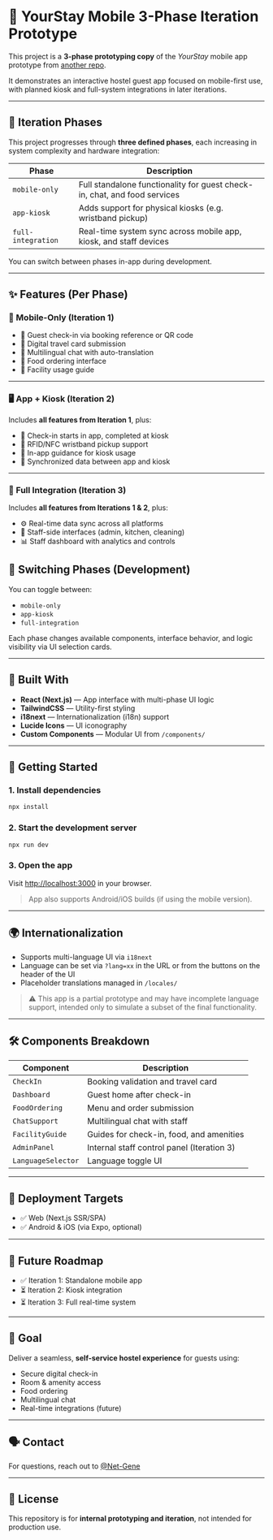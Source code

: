 # 🏨 YourStay Mobile 3-Phase Iteration Prototype

This project is a **3-phase prototyping copy** of the *YourStay* mobile app prototype from [another repo](https://github.com/Net-Gene/YourStay). 

It demonstrates an interactive hostel guest app focused on mobile-first use, with planned kiosk and full-system integrations in later iterations.

---

## 🚧 Iteration Phases

This project progresses through **three defined phases**, each increasing in system complexity and hardware integration:

| Phase             | Description                                                                 |
|------------------|-----------------------------------------------------------------------------|
| `mobile-only`     | Full standalone functionality for guest check-in, chat, and food services |
| `app-kiosk`       | Adds support for physical kiosks (e.g. wristband pickup)                   |
| `full-integration`| Real-time system sync across mobile app, kiosk, and staff devices         |

You can switch between phases in-app during development.

---

## ✨ Features (Per Phase)

### 📱 Mobile-Only (Iteration 1)
- 🔑 Guest check-in via booking reference or QR code
- 🛂 Digital travel card submission
- 💬 Multilingual chat with auto-translation
- 🍔 Food ordering interface
- 🧭 Facility usage guide

---

### 🖥️ App + Kiosk (Iteration 2)
Includes **all features from Iteration 1**, plus:
- 🏁 Check-in starts in app, completed at kiosk
- 📶 RFID/NFC wristband pickup support
- 👣 In-app guidance for kiosk usage
- 🔁 Synchronized data between app and kiosk

---

### 📡 Full Integration (Iteration 3)
Includes **all features from Iterations 1 & 2**, plus:
- ⚙️ Real-time data sync across all platforms
- 🧼 Staff-side interfaces (admin, kitchen, cleaning)
- 📊 Staff dashboard with analytics and controls

## 🔄 Switching Phases (Development)

You can toggle between:
- `mobile-only`
- `app-kiosk`
- `full-integration`

Each phase changes available components, interface behavior, and logic visibility via UI selection cards.

---

## 🧠 Built With

- **React (Next.js)** — App interface with multi-phase UI logic
- **TailwindCSS** — Utility-first styling
- **i18next** — Internationalization (i18n) support
- **Lucide Icons** — UI iconography
- **Custom Components** — Modular UI from `/components/`

---

## 🏃 Getting Started

### 1. Install dependencies

```bash
npx install
```

### 2. Start the development server

```bash
npx run dev
```

### 3. Open the app

Visit [http://localhost:3000](http://localhost:3000) in your browser.

> App also supports Android/iOS builds (if using the mobile version).

---

## 🌍 Internationalization

- Supports multi-language UI via `i18next`
- Language can be set via `?lang=xx` in the URL or from the buttons on the header of the UI
- Placeholder translations managed in `/locales/`

> ⚠️ This app is a partial prototype and may have incomplete language support, intended only to simulate a subset of the final functionality.

---

## 🛠️ Components Breakdown

| Component        | Description                                |
|------------------|--------------------------------------------|
| `CheckIn`        | Booking validation and travel card         |
| `Dashboard`      | Guest home after check-in                  |
| `FoodOrdering`   | Menu and order submission                  |
| `ChatSupport`    | Multilingual chat with staff               |
| `FacilityGuide`  | Guides for check-in, food, and amenities   |
| `AdminPanel`     | Internal staff control panel (Iteration 3) |
| `LanguageSelector`| Language toggle UI                        |

---

## 📱 Deployment Targets

- ✅ Web (Next.js SSR/SPA)
- ✅ Android & iOS (via Expo, optional)

---

## 🧩 Future Roadmap

- ✅ Iteration 1: Standalone mobile app
- ⏳ Iteration 2: Kiosk integration
- ⏳ Iteration 3: Full real-time system

---

## 🎯 Goal

Deliver a seamless, **self-service hostel experience** for guests using:
- Secure digital check-in
- Room & amenity access
- Food ordering
- Multilingual chat
- Real-time integrations (future)

---

## 🗣️ Contact

For questions, reach out to [@Net-Gene](https://github.com/Net-Gene)

---

## 🪪 License

This repository is for **internal prototyping and iteration**, not intended for production use.
